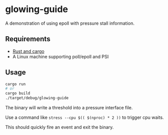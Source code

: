 # glowing-guide

A demonstration of using epoll with pressure stall information.

## Requirements

- [Rust and cargo](https://www.rust-lang.org/tools/install)
- A Linux machine supporting poll/epoll and PSI

## Usage

```bash
cargo run
# or
cargo build
./target/debug/glowing-guide
```

The binary will write a threshold into a pressure interface file.

Use a command like `stress --cpu $(( $(nproc) * 2 ))` to trigger cpu waits.

This should quickly fire an event and exit the binary.
